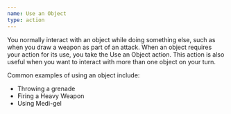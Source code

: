 ```yaml
---
name: Use an Object
type: action
---
```

You normally interact with an object while doing something else, such as when you draw a weapon as
part of an attack. When an object requires your action for its use, you take the Use an Object
action. This action is also useful when you want to interact with more than one object
on your turn.

Common examples of using an object include:

- Throwing a grenade
- Firing a Heavy Weapon
- Using Medi-gel
